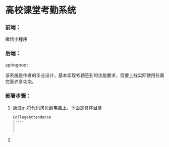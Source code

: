 # 高校课堂考勤系统

### 前端：

微信小程序

### 后端：

springboot



该系统是作者的毕业设计，基本实现考勤签到的功能要求，但要上线实际使用任需完善许多功能。



### 部署步骤：

1. 通过git将代码拷贝到电脑上，下面是具体目录

   ```
   CollegeAttendance
   |----
   |
   |
   ```

   

2. 
